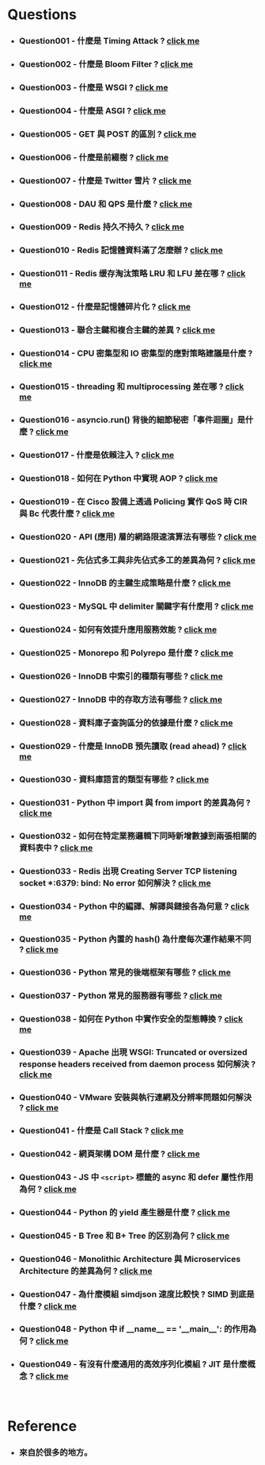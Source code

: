 Questions
=====
* ### Question001 - 什麼是 Timing Attack ? [click me](https://github.com/GitHub-WeiChiang/main/tree/master/Questions/Question001)
* ### Question002 - 什麼是 Bloom Filter ? [click me](https://github.com/GitHub-WeiChiang/main/tree/master/Questions/Question002)
* ### Question003 - 什麼是 WSGI ? [click me](https://github.com/GitHub-WeiChiang/main/tree/master/Questions/Question003)
* ### Question004 - 什麼是 ASGI ? [click me](https://github.com/GitHub-WeiChiang/main/tree/master/Questions/Question004)
* ### Question005 - GET 與 POST 的區別 ? [click me](https://github.com/GitHub-WeiChiang/main/tree/master/Questions/Question005)
* ### Question006 - 什麼是前綴樹 ? [click me](https://github.com/GitHub-WeiChiang/main/tree/master/Questions/Question006)
* ### Question007 - 什麼是 Twitter 雪片 ? [click me](https://github.com/GitHub-WeiChiang/main/tree/master/Questions/Question007)
* ### Question008 - DAU 和 QPS 是什麼 ? [click me](https://github.com/GitHub-WeiChiang/main/tree/master/Questions/Question008)
* ### Question009 - Redis 持久不持久 ? [click me](https://github.com/GitHub-WeiChiang/main/tree/master/Questions/Question009)
* ### Question010 - Redis 記憶體資料滿了怎麼辦 ? [click me](https://github.com/GitHub-WeiChiang/main/tree/master/Questions/Question010)
* ### Question011 - Redis 缓存淘汰策略 LRU 和 LFU 差在哪 ? [click me](https://github.com/GitHub-WeiChiang/main/tree/master/Questions/Question011)
* ### Question012 - 什麼是記憶體碎片化 ? [click me](https://github.com/GitHub-WeiChiang/main/tree/master/Questions/Question012)
* ### Question013 - 聯合主鍵和複合主鍵的差異 ? [click me](https://github.com/GitHub-WeiChiang/main/tree/master/Questions/Question013)
* ### Question014 - CPU 密集型和 IO 密集型的應對策略建議是什麼 ? [click me](https://github.com/GitHub-WeiChiang/main/tree/master/Questions/Question014)
* ### Question015 - threading 和 multiprocessing 差在哪 ? [click me](https://github.com/GitHub-WeiChiang/main/tree/master/Questions/Question015)
* ### Question016 - asyncio.run() 背後的細節秘密「事件迴圈」是什麼 ? [click me](https://github.com/GitHub-WeiChiang/main/tree/master/Questions/Question016)
* ### Question017 - 什麼是依賴注入 ? [click me](https://github.com/GitHub-WeiChiang/main/tree/master/Questions/Question017)
* ### Question018 - 如何在 Python 中實現 AOP ? [click me](https://github.com/GitHub-WeiChiang/main/tree/master/Questions/Question018)
* ### Question019 - 在 Cisco 設備上透過 Policing 實作 QoS 時 CIR 與 Bc 代表什麼 ? [click me](https://github.com/GitHub-WeiChiang/main/tree/master/Questions/Question019)
* ### Question020 - API (應用) 層的網路限速演算法有哪些 ? [click me](https://github.com/GitHub-WeiChiang/main/tree/master/Questions/Question020)
* ### Question021 - 先佔式多工與非先佔式多工的差異為何 ? [click me](https://github.com/GitHub-WeiChiang/main/tree/master/Questions/Question021)
* ### Question022 - InnoDB 的主鍵生成策略是什麼 ? [click me](https://github.com/GitHub-WeiChiang/main/tree/master/Questions/Question022)
* ### Question023 - MySQL 中 delimiter 關鍵字有什麼用 ? [click me](https://github.com/GitHub-WeiChiang/main/tree/master/Questions/Question023)
* ### Question024 - 如何有效提升應用服務效能 ? [click me](https://github.com/GitHub-WeiChiang/main/tree/master/Questions/Question024)
* ### Question025 - Monorepo 和 Polyrepo 是什麼 ? [click me](https://github.com/GitHub-WeiChiang/main/tree/master/Questions/Question025)
* ### Question026 - InnoDB 中索引的種類有哪些 ? [click me](https://github.com/GitHub-WeiChiang/main/tree/master/Questions/Question026)
* ### Question027 - InnoDB 中的存取方法有哪些 ? [click me](https://github.com/GitHub-WeiChiang/main/tree/master/Questions/Question027)
* ### Question028 - 資料庫子查詢區分的依據是什麼 ? [click me](https://github.com/GitHub-WeiChiang/main/tree/master/Questions/Question028)
* ### Question029 - 什麼是 InnoDB 預先讀取 (read ahead) ? [click me](https://github.com/GitHub-WeiChiang/main/tree/master/Questions/Question029)
* ### Question030 - 資料庫語言的類型有哪些 ? [click me](https://github.com/GitHub-WeiChiang/main/tree/master/Questions/Question030)
* ### Question031 - Python 中 import 與 from import 的差異為何 ? [click me](https://github.com/GitHub-WeiChiang/main/tree/master/Questions/Question031)
* ### Question032 - 如何在特定業務邏輯下同時新增數據到兩張相關的資料表中 ? [click me](https://github.com/GitHub-WeiChiang/main/tree/master/Questions/Question032)
* ### Question033 - Redis 出現 Creating Server TCP listening socket *:6379: bind: No error 如何解決 ? [click me](https://github.com/GitHub-WeiChiang/main/tree/master/Questions/Question033)
* ### Question034 - Python 中的編譯、解譯與鏈接各為何意 ? [click me](https://github.com/GitHub-WeiChiang/main/tree/master/Questions/Question034)
* ### Question035 - Python 內置的 hash() 為什麼每次運作結果不同 ? [click me](https://github.com/GitHub-WeiChiang/main/tree/master/Questions/Question035)
* ### Question036 - Python 常見的後端框架有哪些 ? [click me](https://github.com/GitHub-WeiChiang/main/tree/master/Questions/Question036)
* ### Question037 - Python 常見的服務器有哪些 ? [click me](https://github.com/GitHub-WeiChiang/main/tree/master/Questions/Question037)
* ### Question038 - 如何在 Python 中實作安全的型態轉換 ? [click me](https://github.com/GitHub-WeiChiang/main/tree/master/Questions/Question038)
* ### Question039 - Apache 出現 WSGI: Truncated or oversized response headers received from daemon process 如何解決 ? [click me](https://github.com/GitHub-WeiChiang/main/tree/master/Questions/Question039)
* ### Question040 - VMware 安裝與執行連網及分辨率問題如何解決 ? [click me](https://github.com/GitHub-WeiChiang/main/tree/master/Questions/Question040)
* ### Question041 - 什麼是 Call Stack ? [click me](https://github.com/GitHub-WeiChiang/main/tree/master/Questions/Question041)
* ### Question042 - 網頁架構 DOM 是什麼 ? [click me](https://github.com/GitHub-WeiChiang/main/tree/master/Questions/Question042)
* ### Question043 - JS 中 ```<script>``` 標籤的 async 和 defer 屬性作用為何 ? [click me](https://github.com/GitHub-WeiChiang/main/tree/master/Questions/Question043)
* ### Question044 - Python 的 yield 產生器是什麼 ? [click me](https://github.com/GitHub-WeiChiang/main/tree/master/Questions/Question044)
* ### Question045 - B Tree 和 B+ Tree 的区别為何 ? [click me](https://github.com/GitHub-WeiChiang/main/tree/master/Questions/Question045)
* ### Question046 - Monolithic Architecture 與 Microservices Architecture 的差異為何 ? [click me](https://github.com/GitHub-WeiChiang/main/tree/master/Questions/Question046)
* ### Question047 - 為什麼模組 simdjson 速度比較快 ? SIMD 到底是什麼 ? [click me](https://github.com/GitHub-WeiChiang/main/tree/master/Questions/Question047)
* ### Question048 - Python 中 if \_\_name\_\_ == '\_\_main\_\_': 的作用為何 ? [click me](https://github.com/GitHub-WeiChiang/main/tree/master/Questions/Question048)
* ### Question049 - 有沒有什麼通用的高效序列化模組 ? JIT 是什麼概念 ? [click me](https://github.com/GitHub-WeiChiang/main/tree/master/Questions/Question049)
<br />

Reference
=====
* ### 來自於很多的地方。
<br />

